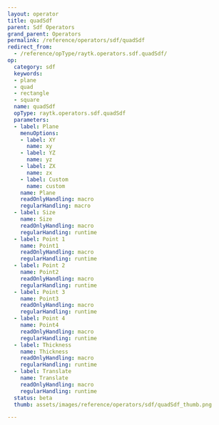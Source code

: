 ```yaml
---
layout: operator
title: quadSdf
parent: Sdf Operators
grand_parent: Operators
permalink: /reference/operators/sdf/quadSdf
redirect_from:
  - /reference/opType/raytk.operators.sdf.quadSdf/
op:
  category: sdf
  keywords:
  - plane
  - quad
  - rectangle
  - square
  name: quadSdf
  opType: raytk.operators.sdf.quadSdf
  parameters:
  - label: Plane
    menuOptions:
    - label: XY
      name: xy
    - label: YZ
      name: yz
    - label: ZX
      name: zx
    - label: Custom
      name: custom
    name: Plane
    readOnlyHandling: macro
    regularHandling: macro
  - label: Size
    name: Size
    readOnlyHandling: macro
    regularHandling: runtime
  - label: Point 1
    name: Point1
    readOnlyHandling: macro
    regularHandling: runtime
  - label: Point 2
    name: Point2
    readOnlyHandling: macro
    regularHandling: runtime
  - label: Point 3
    name: Point3
    readOnlyHandling: macro
    regularHandling: runtime
  - label: Point 4
    name: Point4
    readOnlyHandling: macro
    regularHandling: runtime
  - label: Thickness
    name: Thickness
    readOnlyHandling: macro
    regularHandling: runtime
  - label: Translate
    name: Translate
    readOnlyHandling: macro
    regularHandling: runtime
  status: beta
  thumb: assets/images/reference/operators/sdf/quadSdf_thumb.png

---
```

